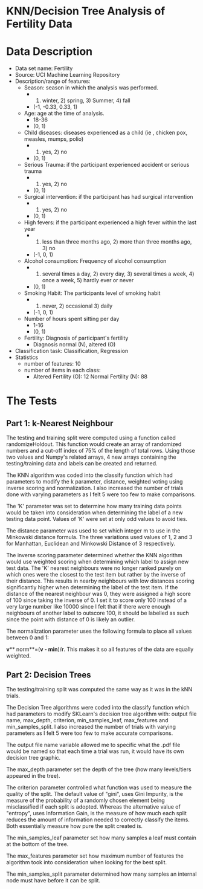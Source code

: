 # KNN/Decision Tree Analysis of Fertility Data

# Data Description

- Data set name: Fertility
- Source: UCI Machine Learning Repository
- Description/range of features:
  - Season: season in which the analysis was performed.
    - 1) winter, 2) spring, 3) Summer, 4) fall
    - (-1, -0.33, 0.33, 1)
  - Age: age at the time of analysis.
    - 18-36
    - (0, 1)
  - Child diseases: diseases experienced as a child (ie , chicken pox, measles, mumps, polio)
    - 1) yes, 2) no
    - (0, 1)
  - Serious Trauma: if the participant experienced accident or serious trauma
    - 1) yes, 2) no
    - (0, 1)
  - Surgical intervention: if the participant has had surgical intervention
    - 1) yes, 2) no
    - (0, 1)
  - High fevers: if the participant experienced a high fever within the last year
    - 1) less than three months ago, 2) more than three months ago, 3) no
    - (-1, 0, 1)
  - Alcohol consumption: Frequency of alcohol consumption
    - 1) several times a day, 2) every day, 3) several times a week, 4) once a week, 5) hardly ever or never
    - (0, 1)
  - Smoking Habit: The participants level of smoking habit
    - 1) never, 2) occasional 3) daily
    - (-1, 0, 1)
  - Number of hours spent sitting per day
    - 1-16
    - (0, 1)
  - Fertility: Diagnosis of participant&#39;s fertility
    - Diagnosis normal (N), altered (O)
- Classification task: Classification, Regression
- Statistics
  - number of features: 10
  - number of items in each class:
    - Altered Fertility (O): 12                Normal Fertility (N): 88

# The Tests

## Part 1: k-Nearest Neighbour

The testing and training split were computed using a function called randomizeHoldout. This function would create an array of randomized numbers and a cut-off index of 75% of the length of total rows. Using those two values and Numpy&#39;s related arrays, 4 new arrays containing the testing/training data and labels can be created and returned.

The KNN algorithm was coded into the classify function which had parameters to modify the k parameter, distance, weighted voting using inverse scoring and normalization. I also increased the number of trials done with varying parameters as I felt 5 were too few to make comparisons.

The &#39;K&#39; parameter was set to determine how many training data points would be taken into consideration when determining the label of a new testing data point. Values of &#39;K&#39; were set at only odd values to avoid ties.

The distance parameter was used to set which integer m to use in the Minkowski distance formula. The three variations used values of 1, 2 and 3 for Manhattan, Euclidean and Minkowski Distance of 3 respectively.

The inverse scoring parameter determined whether the KNN algorithm would use weighted scoring when determining which label to assign new test data. The &#39;K&#39; nearest neighbours were no longer ranked purely on which ones were the closest to the test item but rather by the inverse of their distance. This results in nearby neighbours with low distances scoring significantly higher when determining the label of the test item. If the distance of the nearest neighbour was 0, they were assigned a high score of 100 since taking the inverse of 0. I set it to score only 100 instead of a very large number like 10000 since I felt that if there were enough neighbours of another label to outscore 100, it should be labelled as such since the point with distance of 0 is likely an outlier.

The normalization parameter uses the following formula to place all values between 0 and 1:

  **v**** norm**=(**v **-** min**)/**r**. This makes it so all features of the data are equally weighted.

## Part 2: Decision Trees

The testing/training split was computed the same way as it was in the kNN trials.

The Decision Tree algorithms were coded into the classify function which had parameters to modify SKLearn&#39;s decision tree algorithm with: output file name, max\_depth, criterion, min\_samples\_leaf, max\_features and min\_samples\_split. I also increased the number of trials with varying parameters as I felt 5 were too few to make accurate comparisons.

The output file name variable allowed me to specific what the .pdf file would be named so that each time a trial was run, it would have its own decision tree graphic.

The max\_depth parameter set the depth of the tree (how many levels/tiers appeared in the tree).

The criterion parameter controlled what function was used to measure the quality of the split. The default value of &quot;gini&quot;, uses Gini Impurity, is the measure of the probability of a randomly chosen element being misclassified if each split is adopted. Whereas the alternative value of &quot;entropy&quot;, uses Information Gain, is the measure of how much each split reduces the amount of information needed to correctly classify the items. Both essentially measure how pure the split created is.

The min\_samples\_leaf parameter set how many samples a leaf must contain at the bottom of the tree.

The max\_features parameter set how maximum number of features the algorithm took into consideration when looking for the best split.

The min\_samples\_split parameter determined how many samples an internal node must have before it can be split.
